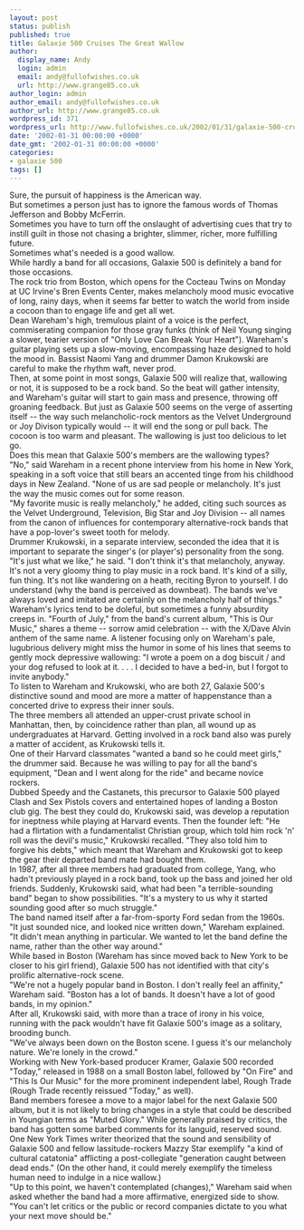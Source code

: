 ```yaml
---
layout: post
status: publish
published: true
title: Galaxie 500 Cruises The Great Wallow
author:
  display_name: Andy
  login: admin
  email: andy@fullofwishes.co.uk
  url: http://www.grange85.co.uk
author_login: admin
author_email: andy@fullofwishes.co.uk
author_url: http://www.grange85.co.uk
wordpress_id: 371
wordpress_url: http://www.fullofwishes.co.uk/2002/01/31/galaxie-500-cruises-the-great-wallow/
date: '2002-01-31 00:00:00 +0000'
date_gmt: '2002-01-31 00:00:00 +0000'
categories:
- galaxie 500
tags: []
---
```

<p>Sure, the pursuit of happiness is the American way.<br />But sometimes a person just has to ignore the famous words of Thomas Jefferson and Bobby McFerrin.<br />Sometimes you have to turn off the onslaught of advertising cues that try to instill guilt in those not chasing a brighter, slimmer, richer, more fulfilling future.<br />Sometimes what's needed is a good wallow.<br />While hardly a band for all occasions, Galaxie 500 is definitely a band for those occasions.<br />The rock trio from Boston, which opens for the Cocteau Twins on Monday at UC Irvine's Bren Events Center, makes melancholy mood music evocative of long, rainy days, when it seems far better to watch the world from inside a cocoon than to engage life and get all wet.<br />Dean Wareham's high, tremulous plaint of a voice is the perfect, commiserating companion for those gray funks (think of Neil Young singing a slower, tearier version of "Only Love Can Break Your Heart"). Wareham's guitar playing sets up a slow-moving, encompassing haze designed to hold the mood in. Bassist Naomi Yang and drummer Damon Krukowski are careful to make the rhythm waft, never prod.<br />Then, at some point in most songs, Galaxie 500 will realize that, wallowing or not, it is supposed to be a rock band. So the beat will gather intensity, and Wareham's guitar will start to gain mass and presence, throwing off groaning feedback. But just as Galaxie 500 seems on the verge of asserting itself -- the way such melancholic-rock mentors as the Velvet Underground or Joy Divison typically would -- it will end the song or pull back. The cocoon is too warm and pleasant. The wallowing is just too delicious to let go.<br />Does this mean that Galaxie 500's members are the wallowing types?<br />"No," said Wareham in a recent phone interview from his home in New York, speaking in a soft voice that still bears an accented tinge from his childhood days in New Zealand. "None of us are sad people or melancholy. It's just the way the music comes out for some reason.<br />"My favorite music is really melancholy," he added, citing such sources as the Velvet Underground, Television, Big Star and Joy Division -- all names from the canon of influences for contemporary alternative-rock bands that have a pop-lover's sweet tooth for melody.<br />Drummer Krukowski, in a separate interview, seconded the idea that it is important to separate the singer's (or player's) personality from the song.<br />"It's just what we like," he said. "I don't think it's that melancholy, anyway. It's not a very gloomy thing to play music in a rock band. It's kind of a silly, fun thing. It's not like wandering on a heath, reciting Byron to yourself. I do understand (why the band is perceived as downbeat). The bands we've always loved and imitated are certainly on the melancholy half of things."<br />Wareham's lyrics tend to be doleful, but sometimes a funny absurdity creeps in. "Fourth of July," from the band's current album, "This is Our Music," shares a theme -- sorrow amid celebration -- with the X/Dave Alvin anthem of the same name. A listener focusing only on Wareham's pale, lugubrious delivery might miss the humor in some of his lines that seems to gently mock depressive wallowing: "I wrote a poem on a dog biscuit / and your dog refused to look at it. . . . I decided to have a bed-in, but I forgot to invite anybody."<br />To listen to Wareham and Krukowski, who are both 27, Galaxie 500's distinctive sound and mood are more a matter of happenstance than a concerted drive to express their inner souls.<br />The three members all attended an upper-crust private school in Manhattan, then, by coincidence rather than plan, all wound up as undergraduates at Harvard. Getting involved in a rock band also was purely a matter of accident, as Krukowski tells it.<br />One of their Harvard classmates "wanted a band so he could meet girls," the drummer said. Because he was willing to pay for all the band's equipment, "Dean and I went along for the ride" and became novice rockers.<br />Dubbed Speedy and the Castanets, this precursor to Galaxie 500 played Clash and Sex Pistols covers and entertained hopes of landing a Boston club gig. The best they could do, Krukowski said, was develop a reputation for ineptness while playing at Harvard events. Then the founder left: "He had a flirtation with a fundamentalist Christian group, which told him rock 'n' roll was the devil's music," Krukowski recalled. "They also told him to forgive his debts," which meant that Wareham and Krukowski got to keep the gear their departed band mate had bought them.<br />In 1987, after all three members had graduated from college, Yang, who hadn't previously played in a rock band, took up the bass and joined her old friends. Suddenly, Krukowski said, what had been "a terrible-sounding band" began to show possibilities. "It's a mystery to us why it started sounding good after so much struggle."<br />The band named itself after a far-from-sporty Ford sedan from the 1960s.<br />"It just sounded nice, and looked nice written down," Wareham explained. "It didn't mean anything in particular. We wanted to let the band define the name, rather than the other way around."<br />While based in Boston (Wareham has since moved back to New York to be closer to his girl friend), Galaxie 500 has not identified with that city's prolific alternative-rock scene.<br />"We're not a hugely popular band in Boston. I don't really feel an affinity," Wareham said. "Boston has a lot of bands. It doesn't have a lot of good bands, in my opinion."<br />After all, Krukowski said, with more than a trace of irony in his voice, running with the pack wouldn't have fit Galaxie 500's image as a solitary, brooding bunch.<br />"We've always been down on the Boston scene. I guess it's our melancholy nature. We're lonely in the crowd."<br />Working with New York-based producer Kramer, Galaxie 500 recorded "Today," released in 1988 on a small Boston label, followed by "On Fire" and "This Is Our Music" for the more prominent independent label, Rough Trade (Rough Trade recently reissued "Today," as well).<br />Band members foresee a move to a major label for the next Galaxie 500 album, but it is not likely to bring changes in a style that could be described in Youngian terms as "Muted Glory." While generally praised by critics, the band has gotten some barbed comments for its languid, reserved sound. One New York Times writer theorized that the sound and sensibility of Galaxie 500 and fellow lassitude-rockers Mazzy Star exemplify "a kind of cultural catatonia" afflicting a post-collegiate "generation caught between dead ends." (On the other hand, it could merely exemplify the timeless human need to indulge in a nice wallow.)<br />"Up to this point, we haven't contemplated (changes)," Wareham said when asked whether the band had a more affirmative, energized side to show. "You can't let critics or the public or record companies dictate to you what your next move should be."</p>
